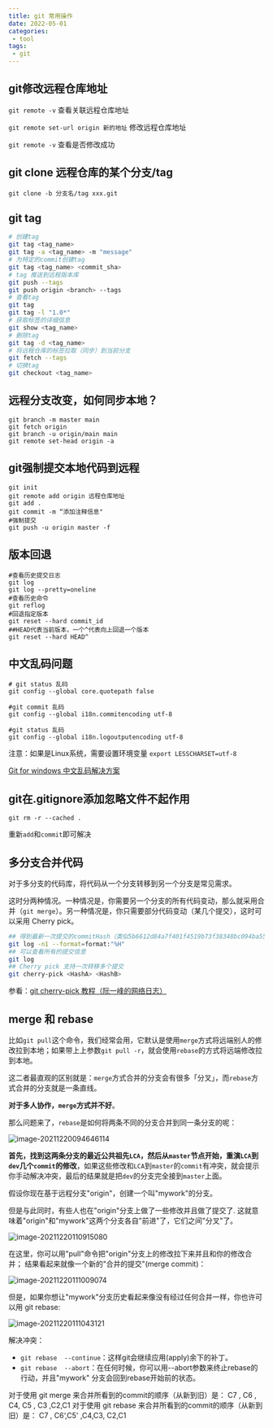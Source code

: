 ```yaml
---
title: git 常用操作
date: 2022-05-01 
categories:
 - tool
tags:
 - git
---
```


## git修改远程仓库地址

`git remote -v`     查看关联远程仓库地址

`git remote set-url origin 新的地址`      修改远程仓库地址

`git remote -v`     查看是否修改成功



## git clone 远程仓库的某个分支/tag

`git clone -b 分支名/tag xxx.git`



## git tag

```sh
# 创建tag
git tag <tag_name> 
git tag -a <tag_name> -m "message"
# 为特定的commit创建tag
git tag <tag_name> <commit_sha>
# tag 推送到远程版本库
git push --tags
git push origin <branch> --tags
# 查看tag
git tag
git tag -l "1.0*"
# 获取标签的详细信息
git show <tag_name>
# 删除tag
git tag -d <tag_name>
# 将远程仓库的标签拉取（同步）到当前分支
git fetch --tags
# 切换tag
git checkout <tag_name>
```





## 远程分支改变，如何同步本地？

```shell
git branch -m master main
git fetch origin
git branch -u origin/main main
git remote set-head origin -a
```



## git强制提交本地代码到远程

```shell
git init
git remote add origin 远程仓库地址
git add . 
git commit -m “添加注释信息"
#强制提交
git push -u origin master -f 
```



## 版本回退

```shell
#查看历史提交日志
git log  
git log --pretty=oneline
#查看历史命令
git reflog
#回退指定版本
git reset --hard commit_id
##HEAD代表当前版本，一个^代表向上回退一个版本
git reset --hard HEAD^
```



## 中文乱码问题

```shell
# git status 乱码
git config --global core.quotepath false

#git commit 乱码
git config --global i18n.commitencoding utf-8

#git status 乱码
git config --global i18n.logoutputencoding utf-8
```

注意：如果是Linux系统，需要设置环境变量 `export LESSCHARSET=utf-8`

[Git for windows 中文乱码解决方案](https://www.cnblogs.com/ayseeing/p/4203679.html)



## git在.gitignore添加忽略文件不起作用

```shell
git rm -r --cached .
```

重新`add`和`commit`即可解决



## 多分支合并代码

对于多分支的代码库，将代码从一个分支转移到另一个分支是常见需求。

这时分两种情况。一种情况是，你需要另一个分支的所有代码变动，那么就采用合并（`git merge`）。另一种情况是，你只需要部分代码变动（某几个提交），这时可以采用 Cherry pick。

```sh
## 得到最新一次提交的commitHash（类似5b6612d84a7f401f4519b73f38348bc094ba5501）
git log -n1 --format=format:"%H"
## 可以查看所有的提交信息
git log
## Cherry pick 支持一次转移多个提交
git cherry-pick <HashA> <HashB>
```

参看：[git cherry-pick 教程（阮一峰的网络日志）](http://www.ruanyifeng.com/blog/2020/04/git-cherry-pick.html)



## merge 和 rebase

比如`git pull`这个命令，我们经常会用，它默认是使用`merge`方式将远端别人的修改拉到本地；如果带上上参数`git pull -r`，就会使用`rebase`的方式将远端修改拉到本地。

这二者最直观的区别就是：`merge`方式合并的分支会有很多「分叉」，而`rebase`方式合并的分支就是一条直线。

**对于多人协作，`merge`方式并不好**。

那么问题来了，`rebase`是如何将两条不同的分支合并到同一条分支的呢：

![image-20211220094646114](https://cos.duktig.cn/typora/202112200947816.png)

**首先，找到这两条分支的最近公共祖先`LCA`，然后从`master`节点开始，重演`LCA`到`dev`几个`commit`的修改**，如果这些修改和`LCA`到`master`的`commit`有冲突，就会提示你手动解决冲突，最后的结果就是把`dev`的分支完全接到`master`上面。

假设你现在基于远程分支"origin"，创建一个叫"mywork"的分支。

但是与此同时，有些人也在"origin"分支上做了一些修改并且做了提交了. 这就意味着"origin"和"mywork"这两个分支各自"前进"了，它们之间"分叉"了。

![image-20211220110915080](https://cos.duktig.cn/typora/202112201109279.png)

在这里，你可以用"pull"命令把"origin"分支上的修改拉下来并且和你的修改合并； 结果看起来就像一个新的"合并的提交"(merge commit)：

![image-20211220111009074](https://cos.duktig.cn/typora/202112201110093.png)

但是，如果你想让"mywork"分支历史看起来像没有经过任何合并一样，你也许可以用 git rebase:

![image-20211220111043121](https://cos.duktig.cn/typora/202112201110178.png)

解决冲突：

- `git rebase  --continue`：这样git会继续应用(apply)余下的补丁。
- `git rebase  --abort`：在任何时候，你可以用--abort参数来终止rebase的行动，并且"mywork" 分支会回到rebase开始前的状态。

对于使用 git merge 来合并所看到的commit的顺序（从新到旧）是： C7 , C6 , C4, C5 , C3 ,C2,C1
对于使用 git rebase 来合并所看到的commit的顺序（从新到旧）是： C7 , C6‘,C5' ,C4,C3, C2,C1








